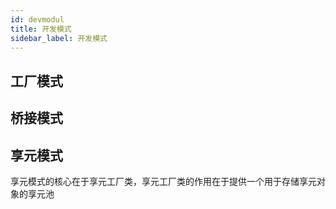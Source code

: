 ```yaml
---
id: devmodul
title: 开发模式
sidebar_label: 开发模式
---
```


## 工厂模式

## 桥接模式

## 享元模式

享元模式的核心在于享元工厂类，享元工厂类的作用在于提供一个用于存储享元对象的享元池
